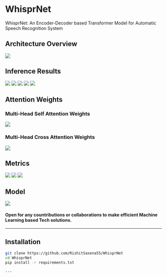 # WhisprNet
WhisprNet: An Encoder-Decoder based Transformer Model for Automatic Speech Recognition System

## Architecture Overview
![](results/model-overview.png)

## Inference Results
![](results/inference_results/1.png)
![](results/inference_results/2.png)
![](results/inference_results/3.png)
![](results/inference_results/4.png)
![](results/inference_results/5.png)

## Attention Weights
### Multi-Head Self Attention Weights
![](results/attention-weights/self-attention-weights.png)

### Multi-Head Cross Attention Weights
![](results/attention-weights/cross-attention-weights.png)

## Metrics
![](results/metrics/metrics-1.png)
![](results/metrics/metrics-2.png)
![](results/metrics/metrics-3.png)

## Model
![](results/model/model.png)

#### Open for any countributions or collaborations to make efficient Machine Learning based Tech solutions.
---

## Installation
```bash
git clone https://github.com/RishitSaxena55/WhisprNet
cd WhisprNet
pip install -r requirements.txt

---


